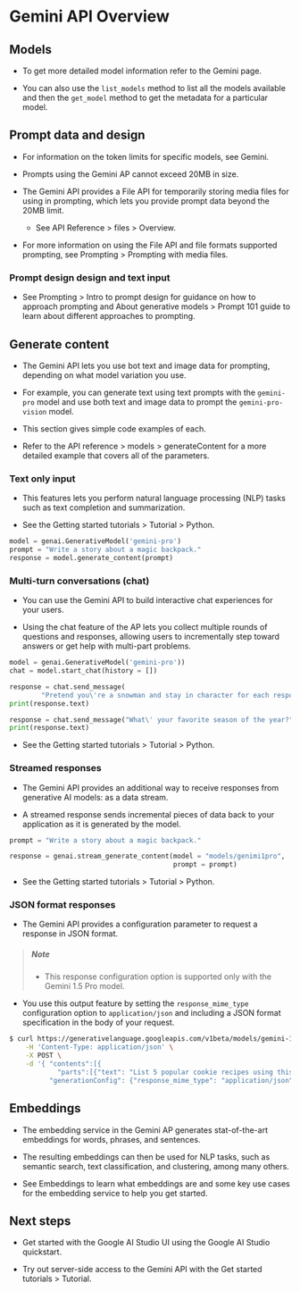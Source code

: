 # Gemini API Overview

## Models

- To get more detailed model information refer to the Gemini page.

- You can also use the `list_models` method to list all the models available and then the `get_model` method to get the metadata for a particular model.

## Prompt data and design

- For information on the token limits for specific models, see Gemini.

- Prompts using the Gemini AP cannot exceed 20MB in size.

- The Gemini API provides a File API for temporarily storing media files for using in prompting, which lets you provide prompt data beyond the 20MB limit.

    - See API Reference > files > Overview.

- For more information on using the File API and file formats supported prompting, see Prompting > Prompting with media files.

### Prompt design design and text input

- See Prompting > Intro to prompt design for guidance on how to approach prompting and About generative models > Prompt 101 guide to learn about different approaches to prompting.

## Generate content

- The Gemini API lets you use bot text and image data for prompting, depending on what model variation you use.

- For example, you can generate text using text prompts with the `gemini-pro` model and use both text and image data to prompt the `gemini-pro-vision` model.

- This section gives simple code examples of each.

- Refer to the API reference > models > generateContent for a more detailed example that covers all of the parameters.

### Text only input

- This features lets you perform natural language processing (NLP) tasks such as text completion and summarization.

- See the Getting started tutorials > Tutorial > Python.

```python
model = genai.GenerativeModel('gemini-pro')
prompt = "Write a story about a magic backpack."
response = model.generate_content(prompt)
```

### Multi-turn conversations (chat)

- You can use the Gemini API to build interactive chat experiences for your users.

- Using the chat feature of the AP lets you collect multiple rounds of questions and responses, allowing users to incrementally step toward answers or get help with multi-part problems.

```python
model = genai.GenerativeModel('gemini-pro'))
chat = model.start_chat(history = [])

response = chat.send_message(
        "Pretend you\'re a snowman and stay in character for each response.")
print(response.text)

response = chat.send_message("What\' your favorite season of the year?")
print(response.text)
```

- See the Getting started tutorials > Tutorial > Python.

### Streamed responses

- The Gemini API provides an additional way to receive responses from generative AI models: as a data stream.

- A streamed response sends incremental pieces of data back to your application as it is generated by the model.

```python
prompt = "Write a story about a magic backpack."

response = genai.stream_generate_content(model = "models/genimi1pro",
                                         prompt = prompt)
```

- See the Getting started tutorials > Tutorial > Python.

### JSON format responses

- The Gemini API provides a configuration parameter to request a response in JSON format.

> ##### Note
>
> - This response configuration option is supported only with the Gemini 1.5 Pro model.

- You use this output feature by setting the `response_mime_type` configuration option to `application/json` and including a JSON format specification in the body of your request.

```sh
$ curl https://generativelanguage.googleapis.com/v1beta/models/gemini-1.5-pro-latest:generateContent?key=$API_KEY \
    -H 'Content-Type: application/json' \
    -X POST \
    -d '{ "contents":[{
            "parts":[{"text": "List 5 popular cookie recipes using this JSON schema: \{ \"type\": \"object\", \"properties\": \{ \"recipe_name\": \{ \"type\": \"string\" \},\}\}"}] }],
          "generationConfig": {"response_mime_type": "application/json",} }'
```

## Embeddings

- The embedding service in the Gemini AP generates stat-of-the-art embeddings for words, phrases, and sentences.

- The resulting embeddings can then be used for NLP tasks, such as semantic search, text classification, and clustering, among many others.

- See Embeddings to learn what embeddings are and some key use cases for the embedding service to help you get started.

## Next steps

- Get started with the Google AI Studio UI using the Google AI Studio quickstart.

- Try out server-side access to the Gemini API with the Get started tutorials > Tutorial.
